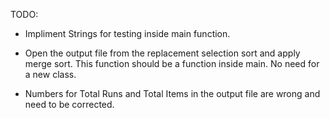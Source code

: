 TODO:

* Impliment Strings for testing inside main function.

* Open the output file from the replacement selection sort and apply merge sort. This function should be a function inside main. No need for a new class.

* Numbers for Total Runs and Total Items in the output file are wrong and need to be corrected.
